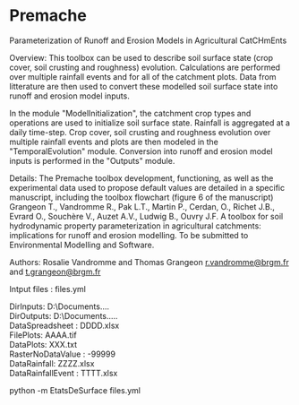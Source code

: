 # Premache

Parameterization of Runoff and Erosion Models in Agricultural CatCHmEnts 

Overview:
This toolbox can be used to describe soil surface state (crop cover, soil crusting and roughness) evolution.
Calculations are performed over multiple rainfall events and for all of the catchment plots.
Data from litterature are then used to convert these modelled soil surface state into runoff and erosion model inputs.

In the module "ModelInitialization", the catchment crop types and operations are used to initialize soil surface state. Rainfall is aggregated at a daily time-step.
Crop cover, soil crusting and roughness evolution over multiple rainfall events and plots are then modeled in the "TemporalEvolution" module.
Conversion into runoff and erosion model inputs is performed in the "Outputs" module.

Details:
The Premache toolbox development, functioning, as well as the experimental data used to propose default values are detailed in a specific manuscript, including the toolbox flowchart (figure 6 of the manuscript)
Grangeon T., Vandromme R., Pak L.T., Martin P., Cerdan, O., Richet J.B., Evrard O., Souchère V., Auzet A.V.,  Ludwig B., Ouvry J.F.
A toolbox for soil hydrodynamic property parameterization in agricultural catchments: implications for runoff and erosion modelling.
To be submitted to Environmental Modelling and Software.

Authors:
Rosalie Vandromme and Thomas Grangeon
r.vandromme@brgm.fr and t.grangeon@brgm.fr


Intput files :  files.yml


DirInputs: D:\Documents\.... \
DirOutputs: D:\Documents\..... \
DataSpreadsheet : DDDD.xlsx \
FilePlots: AAAA.tif \
DataPlots: XXX.txt \
RasterNoDataValue : -99999 \
DataRainfall: ZZZZ.xlsx \
DataRainfallEvent : TTTT.xlsx 


python -m EtatsDeSurface files.yml
